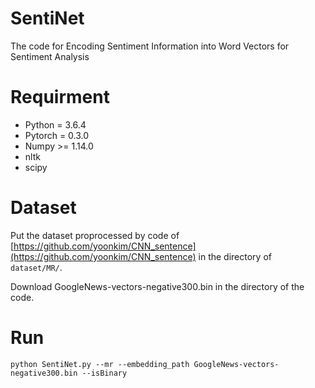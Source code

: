 # SentiNet
The code for Encoding Sentiment Information into Word Vectors for Sentiment Analysis

# Requirment
* Python = 3.6.4
* Pytorch = 0.3.0
* Numpy >= 1.14.0
* nltk
* scipy

# Dataset
Put the dataset proprocessed by code of [https://github.com/yoonkim/CNN_sentence](https://github.com/yoonkim/CNN_sentence) in the directory of `dataset/MR/`. 

Download GoogleNews-vectors-negative300.bin in the directory of the code.

# Run

```
python SentiNet.py --mr --embedding_path GoogleNews-vectors-negative300.bin --isBinary
```
